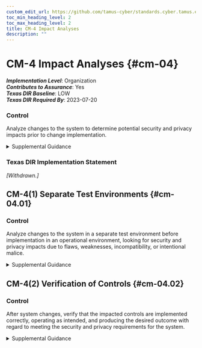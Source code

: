 ```yaml
---
custom_edit_url: https://github.com/tamus-cyber/standards.cyber.tamus.edu/tree/main/static/content/tamus.edu/TAMUS_profile.xml
toc_min_heading_level: 2
toc_max_heading_level: 2
title: CM-4 Impact Analyses
description: ""
---
```


# CM-4 Impact Analyses {#cm-04}

_**Implementation Level**_: Organization\
_**Contributes to Assurance**_: Yes\
_**Texas DIR Baseline**_: LOW\
_**Texas DIR Required By**_: 2023-07-20

### Control

Analyze changes to the system to determine potential security and privacy impacts prior to change implementation.

<details>
  <summary>Supplemental Guidance</summary>

Analyze changes to the system to determine potential security and privacy impacts prior to change implementation.

</details>

### Texas DIR Implementation Statement

_[Withdrawn.]_

## CM-4(1) Separate Test Environments {#cm-04.01}

### Control

Analyze changes to the system in a separate test environment before implementation in an operational environment, looking for security and privacy impacts due to flaws, weaknesses, incompatibility, or intentional malice.

<details>
  <summary>Supplemental Guidance</summary>

Analyze changes to the system in a separate test environment before implementation in an operational environment, looking for security and privacy impacts due to flaws, weaknesses, incompatibility, or intentional malice.

</details>

## CM-4(2) Verification of Controls {#cm-04.02}

### Control

After system changes, verify that the impacted controls are implemented correctly, operating as intended, and producing the desired outcome with regard to meeting the security and privacy requirements for the system.

<details>
  <summary>Supplemental Guidance</summary>

After system changes, verify that the impacted controls are implemented correctly, operating as intended, and producing the desired outcome with regard to meeting the security and privacy requirements for the system.

</details>

